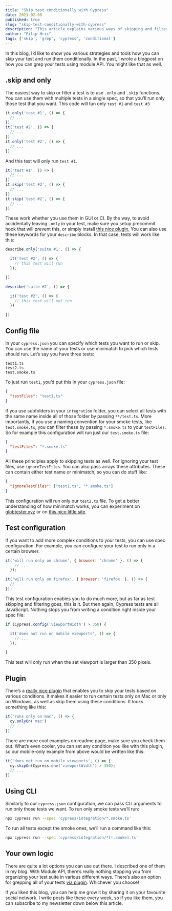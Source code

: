 ```yaml
---
title: "Skip test conditionally with Cypress"
date: 2021-02-08
published: true
slug: "skip-test-conditionally-with-cypress"
description: "This article explains various ways of skipping and filtering your tests in Cypress."
author: "Filip Hric"
tags: ['skip', 'grep', 'cypress', 'conditional']
---
```

In this blog, I’d like to show you various strategies and tools how you can skip your test and run them conditionally. In the past, I wrote a blogpost on how you can <nuxt-link to="/test-grepping-in-cypress-using-module-api">grep your tests using module API.</nuxt-link> You might like that as well.

## .skip and only
The easiest way to skip or filter a test is to use `.only` and `.skip` functions. You can use them with multiple tests in a single spec, so that you’ll run only those test that you want. This code will tun only `test #1` and `test #3`
```js
it.only('test #1', () => {
  // ...
})
it('test #2', () => {
  // ...
})
it.only('test #2', () => {
  // ...
})
```
And this test will only run `test #1`.
```js
it('test #1', () => {
  // ...
})
it.skip('test #2', () => {
  // ...
})
it.skip('test #2', () => {
  // ...
})
```
These work whether you use them in GUI or CI. By the way, to avoid accidentally leaving `.only` in your test, make sure you setup precommit hook that will prevent this, or simply install [this nice plugin.](https://www.npmjs.com/package/stop-only) You can also use these keywords for your `describe` blocks. In that case, tests will work like this:
```js
describe.only('suite #1', () => {

  it('test #2', () => {
    // this test will run
  });

})

describe('suite #2', () => {

  it('test #2', () => {
    // this test will not run
  })

})
```
## Config file
In your `cypress.json` you can specify which tests you want to run or skip. You can use the name of your tests or use minimatch to pick which tests should run. Let’s say you have three tests:
```
test1.ts
test2.ts
test.smoke.ts
```

To just run `test1`, you’d put this in your `cypress.json` file:

```json {cypress.json}
{
  "testFiles": "test1.ts"
}
```
If you use subfolders in your `integration` folder, you can select all tests with the same name inside all of those folder by passing `**/test.ts`. More importantly, if you use a naming convention for your smoke tests, like `test.smoke.ts`, you can filter these by passing `*.smoke.ts` to your `testFiles`. So for example this configuration will run just our `test.smoke.ts` file:
```json {cypress.json}
{
  "testFiles": "*.smoke.ts"
}
```

 All these principles apply to skipping tests as well. For ignoring your test files, use `ignoreTestFiles`. You can also pass arrays these attributes. These can contain either test name or minimatch, so you can do stuff like:
```json {cypress.json}
{
  "ignoreTestFiles": ["test1.ts", "*.smoke.ts"]
}
```
This configuration will run only our `test2.ts` file. To get a better understanding of how minimatch works, you can experiment on [globtester.xyz](https://globtester.xyz) or on [this nice little site](https://pthrasher.github.io/minimatch-test/).

## Test configuration
If you want to add more complex conditions to your tests, you can use spec configuration. For example, you can configure your test to run only in a certain browser.
```js
it('will run only on chrome', { browser: 'chrome' }, () => {
    // ...
  });

it('will run only on firefox', { browser: 'firefox' }, () => {
  // ...
});
```
This test configuration enables you to do much more, but as far as test skipping and filtering goes, this is it. But then again, Cypress tests are all JavaScript. Nothing stops you from writing a condition right inside your spec file:
```js
if (Cypress.config('viewportWidth') > 350) {

  it('does not run on mobile viewports', () => {
    // ...
  });

}
```
This test will only run when the set viewport is larger than 350 pixels.

## Plugin
There’s a [really nice plugin](https://github.com/cypress-io/cypress-skip-test) that enables you to skip your tests based on various conditions. It makes it easier to run certain tests only on Mac or only on Windows, as well as skip them using these conditions. It looks something like this:
```js
it('runs only on mac', () => {
  cy.onlyOn('mac')
  // ...
})
```
There are more cool examples on readme page, make sure you check them out. What’s even cooler, you can set any condition you like with this plugin, so our mobile-only example from above would be written like this:
```js
it('does not run on mobile viewports', () => {
  cy.skipOn(Cypress.env('viewportWidth') > 350);
  // ...
})
```

## Using CLI
Similarly to our `cypress.json` configuration, we can pass CLI arguments to run only those tests we want. To run only smoke tests we’ll run:
```bash
npx cypress run --spec 'cypress/integration/*.smoke.ts'
```
To run all tests except the smoke ones, we’ll run a command like this:
```bash
npx cypress run --spec 'cypress/integration/*[!.smoke].ts'
```

## Your own logic
There are quite a lot options you can use out there. I described one of them <nuxt-link to="/test-grepping-in-cypress-using-module-api">in my blog</nuxt-link>. With Module API, there’s really nothing stopping you from organizing your test suite in various different ways. There’s also an option for grepping all of your tests [via plugin](https://github.com/bahmutov/cypress-select-tests). Whichever you choose!

If you liked this blog, you can help me grow it by sharing it on your favourite social network. I write posts like these every week, so if you like them, you can subscribe to my newsletter down below this article.